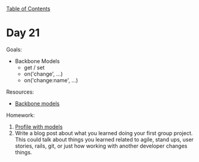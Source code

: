 [Table of Contents](/README.md)

# Day 21

Goals:
* Backbone Models
	* get / set
	* on('change', ...)
	* on('change:name', ...)

Resources:
* [Backbone models](http://backbonejs.org/#Model)

Homework:

1. [Profile with models](https://github.com/TIY-Austin-Front-End-Engineering/profile-model)
2. Write a blog post about what you learned doing your first group project. This could talk about things you learned related to agile, stand ups, user stories, rails, git, or just how working with another developer changes things.